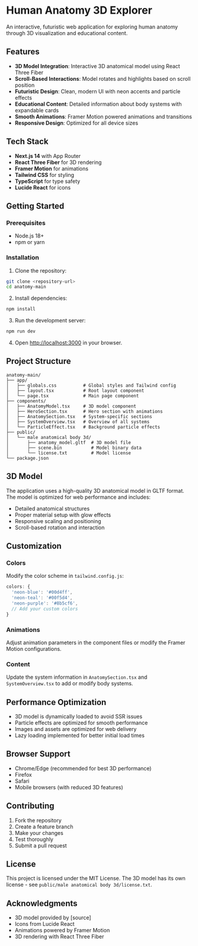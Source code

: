 # Human Anatomy 3D Explorer

An interactive, futuristic web application for exploring human anatomy through 3D visualization and educational content.

## Features

- **3D Model Integration**: Interactive 3D anatomical model using React Three Fiber
- **Scroll-Based Interactions**: Model rotates and highlights based on scroll position
- **Futuristic Design**: Clean, modern UI with neon accents and particle effects
- **Educational Content**: Detailed information about body systems with expandable cards
- **Smooth Animations**: Framer Motion powered animations and transitions
- **Responsive Design**: Optimized for all device sizes

## Tech Stack

- **Next.js 14** with App Router
- **React Three Fiber** for 3D rendering
- **Framer Motion** for animations
- **Tailwind CSS** for styling
- **TypeScript** for type safety
- **Lucide React** for icons

## Getting Started

### Prerequisites

- Node.js 18+ 
- npm or yarn

### Installation

1. Clone the repository:
```bash
git clone <repository-url>
cd anatomy-main
```

2. Install dependencies:
```bash
npm install
```

3. Run the development server:
```bash
npm run dev
```

4. Open [http://localhost:3000](http://localhost:3000) in your browser.

## Project Structure

```
anatomy-main/
├── app/
│   ├── globals.css          # Global styles and Tailwind config
│   ├── layout.tsx           # Root layout component
│   └── page.tsx             # Main page component
├── components/
│   ├── AnatomyModel.tsx     # 3D model component
│   ├── HeroSection.tsx      # Hero section with animations
│   ├── AnatomySection.tsx   # System-specific sections
│   ├── SystemOverview.tsx   # Overview of all systems
│   └── ParticleEffect.tsx   # Background particle effects
├── public/
│   └── male anatomical body 3d/
│       ├── anatomy_model.gltf  # 3D model file
│       ├── scene.bin           # Model binary data
│       └── license.txt         # Model license
└── package.json
```

## 3D Model

The application uses a high-quality 3D anatomical model in GLTF format. The model is optimized for web performance and includes:

- Detailed anatomical structures
- Proper material setup with glow effects
- Responsive scaling and positioning
- Scroll-based rotation and interaction

## Customization

### Colors
Modify the color scheme in `tailwind.config.js`:
```javascript
colors: {
  'neon-blue': '#00d4ff',
  'neon-teal': '#00f5d4',
  'neon-purple': '#8b5cf6',
  // Add your custom colors
}
```

### Animations
Adjust animation parameters in the component files or modify the Framer Motion configurations.

### Content
Update the system information in `AnatomySection.tsx` and `SystemOverview.tsx` to add or modify body systems.

## Performance Optimization

- 3D model is dynamically loaded to avoid SSR issues
- Particle effects are optimized for smooth performance
- Images and assets are optimized for web delivery
- Lazy loading implemented for better initial load times

## Browser Support

- Chrome/Edge (recommended for best 3D performance)
- Firefox
- Safari
- Mobile browsers (with reduced 3D features)

## Contributing

1. Fork the repository
2. Create a feature branch
3. Make your changes
4. Test thoroughly
5. Submit a pull request

## License

This project is licensed under the MIT License. The 3D model has its own license - see `public/male anatomical body 3d/license.txt`.

## Acknowledgments

- 3D model provided by [source]
- Icons from Lucide React
- Animations powered by Framer Motion
- 3D rendering with React Three Fiber